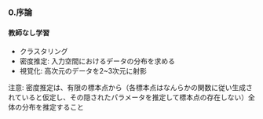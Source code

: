 ### 0.序論
#### 教師なし学習
* クラスタリング
* 密度推定: 入力空間におけるデータの分布を求める
* 視覚化: 高次元のデータを2~3次元に射影

注意: 密度推定は、有限の標本点から（各標本点はなんらかの関数に従い生成されていると仮定し、その隠されたパラメータを推定して標本点の存在しない）全体の分布を推定すること
